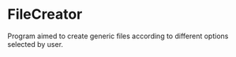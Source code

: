 # FileCreator
Program aimed to create generic files according to different options selected by user.
